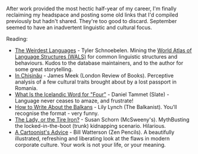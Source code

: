<!--
.. link: 
.. description: 
.. tags: Reading
.. date: 2014/01/20 17:09:00
.. title: Words and Pictures - September
.. slug: words-and-pictures-september
-->


After work provided the most hectic half-year of my career, I'm finally reclaiming my headspace and posting some old links that I'd compiled previously but hadn't shared. They're too good to discard. September seemed to have an inadvertent linguistic and cultural focus.

Reading:

-   [The Weirdest Languages](http://idibon.com/the-weirdest-languages/) - Tyler Schnoebelen. Mining the [World Atlas of Language Structures (WALS)](http://wals.info/) for common linguistic structures and behaviours. Kudos to the database maintainers, and to the author for some great storytelling.
-   [In Chișinău](http://www.lrb.co.uk/blog/2013/09/11/james-meek/in-chisinau/) - James Meek (London Review of Books). Perceptive analysis of a few cultural traits brought about by a lost passport in Romania.
-   [What Is the Icelandic Word for "Four"](http://www.slate.com/articles/arts/the_good_word/2013/07/cultural_differences_in_counting_numbers_and_math_icelandic_numbers_and.html) - Daniel Tammet (Slate) - Language never ceases to amaze, and frustrate!
-   [How to Write About the Balkans](http://balkanist.net/how-to-write-about-the-balkans/) - Lily Lynch (The Balkanist). You'll recognise the format - very funny.
-   [The Lady, or the Tire Iron?](http://www.mcsweeneys.net/articles/column-47-the-lady-or-the-tire-iron) - Susan Schorn (McSweeny's). MythBusting the locked-in-the-boot (trunk) kidnapping scenario. Hilarious.
-   [A Cartoonist's Advice](http://zenpencils.com/comic/128-bill-watterson-a-cartoonists-advice/) - Bill Watterson (Zen Pencils). A beautifully illustrated, refreshing and liberating look at the flaws in modern corporate culture. Your work is not your life, or your meaning.

